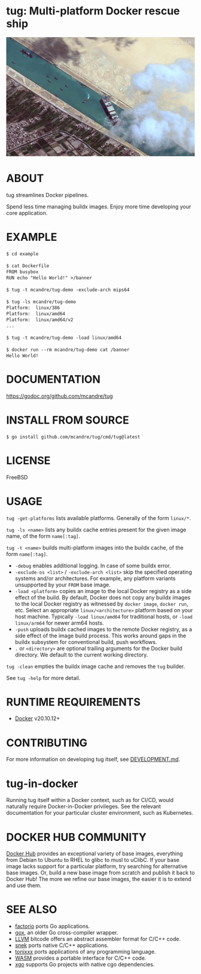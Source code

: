 # tug: Multi-platform Docker rescue ship

![logo](tug.png)

# ABOUT

tug streamlines Docker pipelines.

Spend less time managing buildx images. Enjoy more time developing your core application.

# EXAMPLE

```console
$ cd example

$ cat Dockerfile
FROM busybox
RUN echo "Hello World!" >/banner

$ tug -t mcandre/tug-demo -exclude-arch mips64

$ tug -ls mcandre/tug-demo
Platform:  linux/386
Platform:  linux/amd64
Platform:  linux/amd64/v2
...

$ tug -t mcandre/tug-demo -load linux/amd64

$ docker run --rm mcandre/tug-demo cat /banner
Hello World!
```

# DOCUMENTATION

https://godoc.org/github.com/mcandre/tug

# INSTALL FROM SOURCE

```console
$ go install github.com/mcandre/tug/cmd/tug@latest
```

# LICENSE

FreeBSD

# USAGE

`tug -get-platforms` lists available platforms. Generally of the form `linux/*`.

`tug -ls <name>` lists any buildx cache entries present for the given image name, of the form `name[:tag]`.

`tug -t <name>` builds multi-platform images into the buildx cache, of the form `name[:tag]`.

* `-debug` enables additional logging. In case of some buildx error.
* `-exclude-os <list>` / `-exclude-arch <list>` skip the specified operating systems and/or architectures. For example, any platform variants unsupported by your `FROM` base image.
* `-load <platform>` copies an image to the local Docker registry as a side effect of the build. By default, Docker does not copy any buildx images to the local Docker registry as witnessed by `docker image`, `docker run`, etc. Select an appropriate `linux/<architecture>` platform based on your host machine. Typically `-load linux/amd64` for traditional hosts, or `-load linux/arm64` for newer arm64 hosts.
* `-push` uploads buildx cached images to the remote Docker registry, as a side effect of the image build process. This works around gaps in the buildx subsystem for conventional build, push workflows.
* `.` or `<directory>` are optional trailing arguments for the Docker build directory. We default to the current working directory.

`tug -clean` empties the buildx image cache and removes the `tug` builder.

See `tug -help` for more detail.

# RUNTIME REQUIREMENTS

* [Docker](https://www.docker.com/) v20.10.12+

# CONTRIBUTING

For more information on developing tug itself, see [DEVELOPMENT.md](DEVELOPMENT.md).

# tug-in-docker

Running tug itself within a Docker context, such as for CI/CD, would naturally require Docker-in-Docker privileges. See the relevant documentation for your particular cluster environment, such as Kubernetes.

# DOCKER HUB COMMUNITY

[Docker Hub](https://hub.docker.com/) provides an exceptional variety of base images, everything from Debian to Ubuntu to RHEL to glibc to musl to uClibC. If your base image lacks support for a particular platform, try searching for alternative base images. Or, build a new base image from scratch and publish it back to Docker Hub! The more we refine our base images, the easier it is to extend and use them.

# SEE ALSO

* [factorio](https://github.com/mcandre/factorio) ports Go applications.
* [gox](https://github.com/mitchellh/gox), an older Go cross-compiler wrapper.
* [LLVM](https://llvm.org/) bitcode offers an abstract assembler format for C/C++ code.
* [snek](https://github.com/mcandre/snek) ports native C/C++ applications.
* [tonixxx](https://github.com/mcandre/tonixxx) ports applications of any programming language.
* [WASM](https://webassembly.org/) provides a portable interface for C/C++ code.
* [xgo](https://github.com/karalabe/xgo) supports Go projects with native cgo dependencies.
